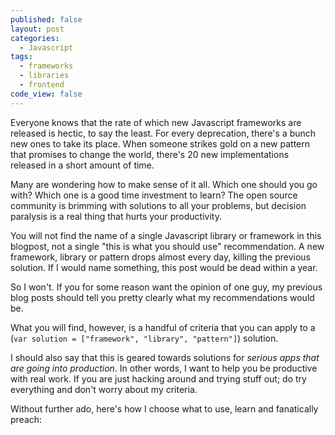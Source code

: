 ```yaml
---
published: false
layout: post
categories: 
  - Javascript
tags: 
  - frameworks
  - libraries
  - frontend
code_view: false
---
```


Everyone knows that the rate of which new Javascript frameworks are released is hectic, to say the least. For every deprecation, there's a bunch new ones to take its place. When someone strikes gold on a new pattern that promises to change the world, there's 20 new implementations released in a short amount of time.

Many are wondering how to make sense of it all. Which one should you go with? Which one is a good time investment to learn? The open source community is brimming with solutions to all your problems, but decision paralysis is a real thing that hurts your productivity.

You will not find the name of a single Javascript library or framework in this blogpost, not a single "this is what you should use" recommendation. A new framework, library or pattern drops almost every day, killing the previous solution. If I would name something, this post would be dead within a year.

So I won't. If you for some reason want the opinion of one guy, my previous blog posts should tell you pretty clearly what my recommendations would be.

What you will find, however, is a handful of criteria that you can apply to a (`var solution = ["framework", "library", "pattern"]`) solution.

I should also say that this is geared towards solutions for *serious apps that are going into production*. In other words, I want to help you be productive with real work. If you are just hacking around and trying stuff out; do try everything and don't worry about my criteria.

Without further ado, here's how I choose what to use, learn and fanatically preach:

## 
